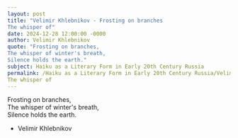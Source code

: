 ```yaml
---
layout: post
title: "Velimir Khlebnikov - Frosting on branches  
The whisper of"
date: 2024-12-28 12:00:00 -0000
author: Velimir Khlebnikov
quote: "Frosting on branches,  
The whisper of winter's breath,  
Silence holds the earth."
subject: Haiku as a Literary Form in Early 20th Century Russia
permalink: /Haiku as a Literary Form in Early 20th Century Russia/Velimir Khlebnikov/Velimir Khlebnikov - Frosting on branches  
The whisper of
---
```


Frosting on branches,  
The whisper of winter's breath,  
Silence holds the earth.

- Velimir Khlebnikov
